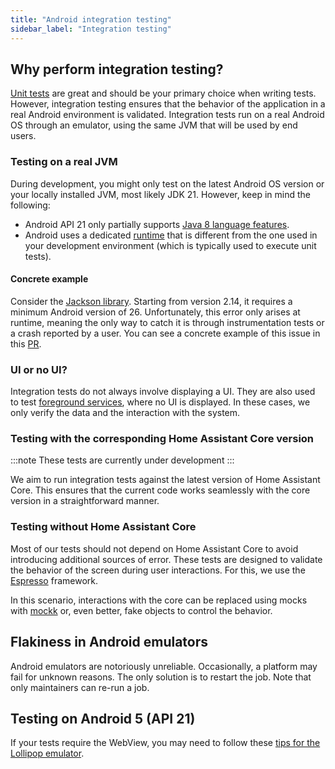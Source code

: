 ```yaml
---
title: "Android integration testing"
sidebar_label: "Integration testing"
---
```


## Why perform integration testing?

[Unit tests](/docs/android/testing/unit_testing) are great and should be your primary choice when writing tests. However, integration testing ensures that the behavior of the application in a real Android environment is validated. Integration tests run on a real Android OS through an emulator, using the same JVM that will be used by end users.

### Testing on a real JVM

During development, you might only test on the latest Android OS version or your locally installed JVM, most likely JDK 21. However, keep in mind the following:

- Android API 21 only partially supports [Java 8 language features](https://developer.android.com/studio/write/java8-support).
- Android uses a dedicated [runtime](https://source.android.com/docs/core/runtime) that is different from the one used in your development environment (which is typically used to execute unit tests).

#### Concrete example

Consider the [Jackson library](https://github.com/FasterXML/jackson). Starting from version 2.14, it requires a minimum Android version of 26. Unfortunately, this error only arises at runtime, meaning the only way to catch it is through instrumentation tests or a crash reported by a user. You can see a concrete example of this issue in this [PR](https://github.com/home-assistant/android/pull/5108).

### UI or no UI?

Integration tests do not always involve displaying a UI. They are also used to test [foreground services](https://developer.android.com/develop/background-work/services/fgs), where no UI is displayed. In these cases, we only verify the data and the interaction with the system.

### Testing with the corresponding Home Assistant Core version

:::note
These tests are currently under development
:::

We aim to run integration tests against the latest version of Home Assistant Core. This ensures that the current code works seamlessly with the core version in a straightforward manner.

### Testing without Home Assistant Core

Most of our tests should not depend on Home Assistant Core to avoid introducing additional sources of error. These tests are designed to validate the behavior of the screen during user interactions. For this, we use the [Espresso](https://developer.android.com/training/testing/espresso) framework.

In this scenario, interactions with the core can be replaced using mocks with [mockk](https://mockk.io/) or, even better, fake objects to control the behavior.

## Flakiness in Android emulators

Android emulators are notoriously unreliable. Occasionally, a platform may fail for unknown reasons. The only solution is to restart the job. Note that only maintainers can re-run a job.

## Testing on Android 5 (API 21)

If your tests require the WebView, you may need to follow these [tips for the Lollipop emulator](/docs/android/tips/lollipop_emulator.md).
